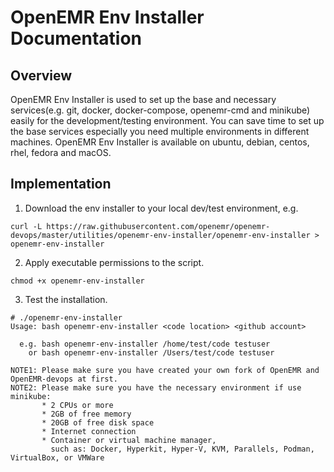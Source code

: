 # OpenEMR Env Installer Documentation

## Overview

OpenEMR Env Installer is used to set up the base and necessary services(e.g. git, docker, docker-compose, openemr-cmd and minikube) easily for the development/testing environment. You can save time to set up the base services especially you need multiple environments in different machines. OpenEMR Env Installer is available on ubuntu, debian, centos, rhel, fedora and macOS.

## Implementation

1. Download the env installer to your local dev/test environment, e.g.

```
curl -L https://raw.githubusercontent.com/openemr/openemr-devops/master/utilities/openemr-env-installer/openemr-env-installer > openemr-env-installer
```

2. Apply executable permissions to the script. 

```
chmod +x openemr-env-installer
```

3. Test the installation.

```
# ./openemr-env-installer
Usage: bash openemr-env-installer <code location> <github account>

  e.g. bash openemr-env-installer /home/test/code testuser
    or bash openemr-env-installer /Users/test/code testuser

NOTE1: Please make sure you have created your own fork of OpenEMR and OpenEMR-devops at first.
NOTE2: Please make sure you have the necessary environment if use minikube:
       * 2 CPUs or more
       * 2GB of free memory
       * 20GB of free disk space
       * Internet connection
       * Container or virtual machine manager,
         such as: Docker, Hyperkit, Hyper-V, KVM, Parallels, Podman, VirtualBox, or VMWare
```

